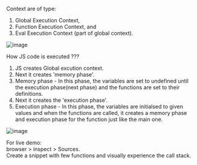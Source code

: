 Context are of type:  
1. Global Execution Context,  
2. Function Execution Context, and  
3. Eval Execution Context (part of global context).

![image](https://github.com/Aayush1472012/js-practice-yt/assets/62372257/b10262c7-c911-4553-a97a-8fe8e7973822)



How JS code is executed ???
1. JS creates Global excution context.  
2. Next it creates 'memory phase'.  
3. Memory phase - In this phase, the variables are set to undefined until the execution phase(next phase) and the functions are set to their definitions.  
4. Next it creates the 'execution phase'.  
5. Execution phase - In this phase, the variables are initialsed to given values and when the functions are called, it creates a memory phase and execution phase for the function just like the main one.

![image](https://github.com/Aayush1472012/js-practice-yt/assets/62372257/239e9c6b-b495-423e-8acf-eb6ebaab3a92)


For live demo:  
browser > inspect > Sources.  
Create a snippet with few functions and visually experience the call stack.  
